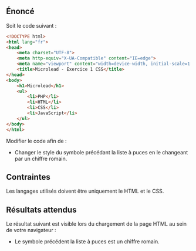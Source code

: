 ## Énoncé

Soit le code suivant : 

```html
<!DOCTYPE html>
<html lang="fr">
<head>
    <meta charset="UTF-8">
    <meta http-equiv="X-UA-Compatible" content="IE=edge">
    <meta name="viewport" content="width=device-width, initial-scale=1.0">
    <title>Microlead - Exercice 1 CSS</title>
</head>
<body>
    <h1>Microlead</h1>
    <ul>
        <li>PHP</li>
        <li>HTML</li>
        <li>CSS</li>
        <li>JavaScript</li>
    </ul>
</body>
</html>
```

Modifier le code afin de :

- Changer le style du symbole précédant la liste à puces en le changeant par un chiffre romain.

## Contraintes

Les langages utilisés doivent être uniquement le HTML et le CSS.

## Résultats attendus

Le résultat suivant est visible lors du chargement de la page HTML au sein de votre navigateur :

- Le symbole précédent la liste à puces est un chiffre romain.